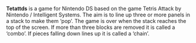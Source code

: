 **Tetattds** is a game for Nintendo DS based on the game Tetris Attack by Nintendo / Intelligent Systems. The aim is to line up three or more panels in a stack to make them ‘pop’. The game is over when the stack reaches the top of the screen. If more than three blocks are removed it is called a ‘combo’. If pieces falling down lines up it is called a ‘chain’.